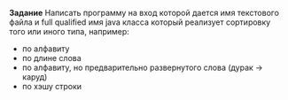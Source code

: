 **Задание**
Написать программу на вход которой дается имя текстового  файла и full qualified имя java класса который реализует сортировку того или иного типа, например:
- по алфавиту
- по длине слова
- по алфавиту, но предварительно развернутого слова (дурак -> каруд)
- по хэшу строки